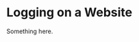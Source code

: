 [title]: # (Logging on a Website)
[tags]: # (XXX)
[priority]: # (6465)
# Logging on a Website
Something here.
